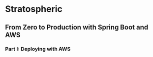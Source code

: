 # Stratospheric

## From Zero to Production with Spring Boot and AWS

### Part I: Deploying with AWS
